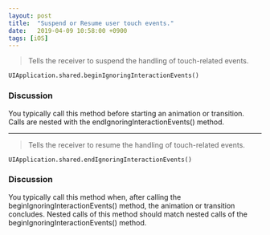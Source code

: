 ```yaml
---
layout: post
title:  "Suspend or Resume user touch events."
date:   2019-04-09 10:58:00 +0900
tags: [iOS]
---
```


> Tells the receiver to suspend the handling of touch-related events.

```
UIApplication.shared.beginIgnoringInteractionEvents()
```

### Discussion

You typically call this method before starting an animation or transition. Calls are nested with the endIgnoringInteractionEvents() method.

---

> Tells the receiver to resume the handling of touch-related events.

```
UIApplication.shared.endIgnoringInteractionEvents()
```

### Discussion

You typically call this method when, after calling the beginIgnoringInteractionEvents() method, the animation or transition concludes. Nested calls of this method should match nested calls of the beginIgnoringInteractionEvents() method.